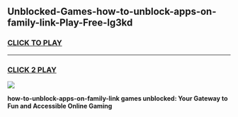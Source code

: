 
## Unblocked-Games-how-to-unblock-apps-on-family-link-Play-Free-lg3kd
<h3>
<a href="https://premium76.site?title=how-to-unblock-apps-on-family-link&ref=21A">CLICK TO PLAY</a></h3>
<hr>

<h3>
<a href="https://premium76.site?title=how-to-unblock-apps-on-family-link&ref=21A">CLICK 2 PLAY</a>
  
</h3>

<a href="https://premium76.site?title=how-to-unblock-apps-on-family-link&ref=21A"><img src="https://clearcache.store/games.png"></a>


**how-to-unblock-apps-on-family-link games unblocked: Your Gateway to Fun and Accessible Online Gaming**
